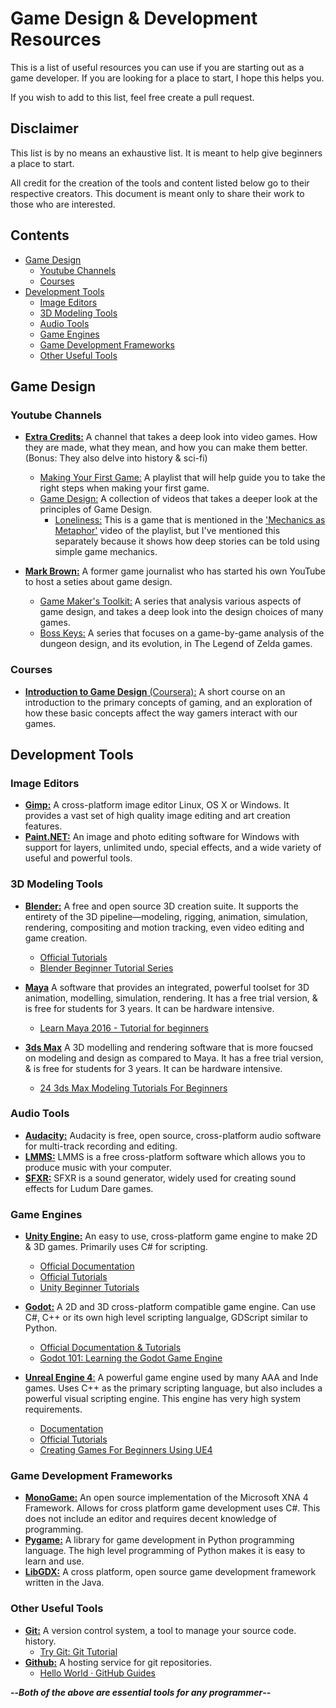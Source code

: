 # Game Design & Development Resources

This is a list of useful resources you can use if you are starting out as a game developer. If you are looking for a place to start, I hope this helps you. 

If you wish to add to this list, feel free create a pull request.

## Disclaimer

This list is by no means an exhaustive list. It is meant to help give beginners a place to start.

All credit for the creation of the tools and content listed below go to their respective creators. This document is meant only to share their work to those who are interested.
## Contents
- [Game Design](#game-design)
  * [Youtube Channels](#youtube-channels)
  * [Courses](#courses)
- [Development Tools](#development-tools)
  * [Image Editors](#image-editors)
  * [3D Modeling Tools](#3d-modeling-tools)
  * [Audio Tools](#audio-tools)
  * [Game Engines](#game-engines)
  * [Game Development Frameworks](#game-development-frameworks)
  * [Other Useful Tools](#other-useful-tools)

## Game Design

### Youtube Channels
* [**Extra Credits:**](https://www.youtube.com/channel/UCCODtTcd5M1JavPCOr_Uydg) A channel that takes a deep look into video games. How they are made, what they mean, and how you can make them better. (Bonus: They also delve into history & sci-fi)
    + [Making Your First Game:](https://www.youtube.com/watch?v=z06QR-tz1_o&list=PLhyKYa0YJ_5C6QC36h5eApOyXtx98ehGi) A playlist that will help guide you to take the right steps when making your first game.
    + [Game Design:](https://www.youtube.com/watch?v=e31OSVZF77w&list=PLhyKYa0YJ_5BkTruCmaBBZ8z6cP9KzPiX&index=2) A collection of videos that takes a deeper look at the principles of Game Design.
      + [Loneliness:](http://www.necessarygames.com/my-games/loneliness/flash) This is a game that is mentioned in the ['Mechanics as Metaphor'](https://www.youtube.com/watch?v=4QwcI4iQt2Y&index=86&list=PLhyKYa0YJ_5BkTruCmaBBZ8z6cP9KzPiX) video of the playlist, but I've mentioned this separately because it shows how deep stories can be told using simple game mechanics.

* [**Mark Brown:**](https://www.youtube.com/channel/UCqJ-Xo29CKyLTjn6z2XwYAw) A former game journalist who has started his own YouTube to host a seties about game design.
    + [Game Maker's Toolkit:](https://www.youtube.com/playlist?list=PLc38fcMFcV_s7Lf6xbeRfWYRt7-Vmi_X9) A series that analysis various aspects of game design, and takes a deep look into the design choices of many games.
    + [Boss Keys:](https://www.youtube.com/watch?v=ouO1R6vFDBo&index=1&list=PLc38fcMFcV_ul4D6OChdWhsNsYY3NA5B2&t=0s) A series that focuses on a game-by-game analysis of the dungeon design, and its evolution, in The Legend of Zelda games.

### Courses
* [**Introduction to Game Design** (Coursera):](https://www.coursera.org/learn/game-design) A short course on an introduction to the primary concepts of gaming, and an exploration of how these basic concepts affect the way gamers interact with our games.

## Development Tools

### Image Editors
* [**Gimp:**](https://www.gimp.org/) A cross-platform image editor Linux, OS X or Windows. It provides a vast set of high quality image editing and art creation features.
* [**Paint.NET:**](https://www.getpaint.net/) An image and photo editing software for Windows with support for layers, unlimited undo, special effects, and a wide variety of useful and powerful tools.

### 3D Modeling Tools

* [**Blender:**](https://www.blender.org/) A free and open source 3D creation suite. It supports the entirety of the 3D pipeline—modeling, rigging, animation, simulation, rendering, compositing and motion tracking, even video editing and game creation.
    * [Official Tutorials](https://www.blender.org/support/tutorials/)
    * [Blender Beginner Tutorial Series](https://www.youtube.com/watch?v=JYj6e-72RDs&index=2&list=PLjEaoINr3zgHs8uzT3yqe4iHGfkCmMJ0P)
* [**Maya**](https://www.autodesk.com/education/free-software/maya) A software that provides an integrated, powerful toolset for 3D animation, modelling, simulation, rendering. It has a free trial version, & is free for students for 3 years. It can be hardware intensive.
    * [Learn Maya 2016 - Tutorial for beginners](https://www.youtube.com/watch?v=5eyKVWkrzts&list=PLsPHRLf6UN4n778LjMnKVG1nw_PX8Lhja)
  
* [**3ds Max**](https://www.autodesk.com/education/free-software/3ds-max) A 3D modelling and rendering software that is more foucsed on modeling and design as compared to Maya. It has a free trial version, & is free for students for 3 years. It can be hardware intensive.
    * [24 3ds Max Modeling Tutorials For Beginners](http://www.tutorialboneyard.com/3ds-max-modeling-beginner-tutorials/)

### Audio Tools
* [**Audacity:**](http://www.audacityteam.org/) Audacity is free, open source, cross-platform audio software for multi-track recording and editing.
* [**LMMS:**](http://lmms.sourceforge.net/) LMMS is a free cross-platform software which allows you to produce music with your computer.
* [**SFXR:**](http://www.drpetter.se/project_sfxr.html) SFXR is a sound generator, widely used for creating sound effects for Ludum Dare games.

### Game Engines
* [**Unity Engine:**](https://unity3d.com) An easy to use, cross-platform game engine to make 2D & 3D games. Primarily uses C# for scripting.
  * [Official Documentation](https://docs.unity3d.com/Manual/index.html)
  * [Official Tutorials](https://unity3d.com/learn/tutorials)
  * [Unity Beginner Tutorials](https://www.youtube.com/watch?v=IlKaB1etrik&list=PLPV2KyIb3jR5QFsefuO2RlAgWEz6EvVi6&index=2)

* [**Godot:**](https://godotengine.org/) A 2D and 3D cross-platform compatible game engine. Can use C#, C++ or its own high level scripting langualge, GDScript similar to Python.
  * [Official Documentation & Tutorials](http://docs.godotengine.org/en/3.0/index.html)
  * [Godot 101: Learning the Godot Game Engine](https://www.youtube.com/watch?v=gHA4M2cqWb0&list=PLsk-HSGFjnaFISfGRTXxp65FXOa9UkYc5)

* [**Unreal Engine 4**:](https://www.unrealengine.com/en-US/what-is-unreal-engine-4) A powerful game engine used by many AAA and Inde games. Uses C++ as the primary scripting language, but also includes a powerful visual scripting engine. This engine has very high system requirements.
  * [Documentation](https://docs.unrealengine.com/en-us/)
  * [Official Tutorials](https://docs.unrealengine.com/en-us/Videos)
  * [Creating Games For Beginners Using UE4](https://www.youtube.com/watch?v=1M3S3eiJK5I&list=PLL0cLF8gjBpqDdMoeid6Vl5roMl6xJQGC)


### Game Development Frameworks
* [**MonoGame:**](http://www.monogame.net) An open source implementation of the Microsoft XNA 4 Framework. Allows for cross platform game development uses C#. This does not include an editor and requires decent knowledge of programming.
* [**Pygame:**](https://www.pygame.org) A library for game development in Python programming language. The high level programming of Python makes it is easy to learn and use.
*  [**LibGDX:**](https://libgdx.badlogicgames.com/) A cross platform, open source game development framework written in the Java.

### Other Useful Tools
*  [**Git:**](https://git-scm.com/) A version control system, a tool to manage your source code. history.
    * [Try Git: Git Tutorial](https://try.github.io/)
*  [**Github:**](https://github.com/) A hosting service for git repositories.
    * [Hello World · GitHub Guides](https://guides.github.com/activities/hello-world/)
    
**--_Both of the above are essential tools for any programmer_--**
